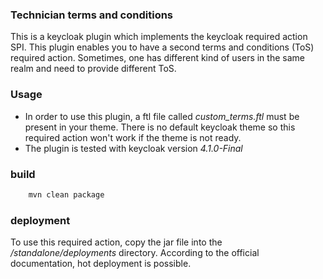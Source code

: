### Technician terms and conditions
This is a keycloak plugin which implements the keycloak required action SPI. This plugin enables you to have a second terms and conditions (ToS) required action. 
Sometimes, one has different kind of users in the same realm and need to provide different ToS.


### Usage
* In order to use this plugin, a ftl file called *custom_terms.ftl* must be present in your theme. There is no default keycloak theme so this required action won't work if the theme is not ready.
* The plugin is tested with keycloak version *4.1.0-Final*

### build
```bash
    mvn clean package
```

### deployment
To use this required action, copy the jar file into the *<keycloak-root>/standalone/deployments* directory.
According to the official documentation, hot deployment is possible.

